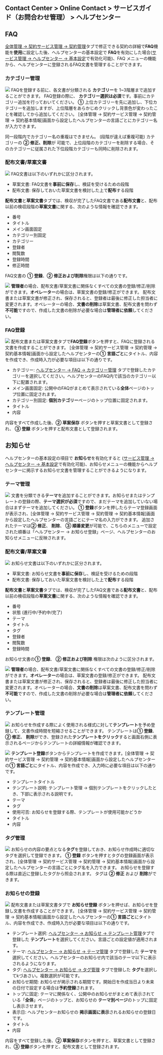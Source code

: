 ## Contact Center > Online Contact > サービスガイド（お問合わせ管理） > ヘルプセンター

## FAQ
[全体管理 → 契約サービス管理 → 契約管理](https://docs.toast.com/ja/Contact%20Center/ja/online-contact-guide-global-management/#_2)タブで修正できる契約の詳細で**FAQ**機能を**使用**に設定した後、ヘルプセンターの基本設定で **FAQ**を有効にした場合([サービス管理 → ヘルプセンター → 基本設定](https://docs.toast.com/ja/Contact%20Center/ja/online-contact-guide-service-management/#_37)で有効化可能)、FAQ メニューの機能から、ヘルプセンターに登録されるFAQ文書を管理することができます。

### カテゴリー管理
![](http://static.toastoven.net/prod_contact_center/3.1-(1)_2_ja.png)
FAQを登録する前に、各文書が分類される **カテゴリー**を 1~3階層まで追加することができます。 FAQ登録の際に、 **カテゴリー選択は必須**です。事前にカテゴリー追加を行っておいてください。 
**①** 上位カテゴリーを先に追加し、下位カテゴリーを追加しますが、上位階層をあらかじめクリックし背景色が変わったことを確認してから追加してください。
[全体管理 → 契約サービス管理 → 契約管理 → 契約基本情報]画面から設定したヘルプセンターの言語ごとにカテゴリー名が入力できます。

同一段階内でカテゴリー名の重複はできません。 (段階が違えば重複可能)
カテゴリーの **② 修正、削除**が 可能で、上位段階のカテゴリーを削除する場合、そのカテゴリーに従属された下位段階カテゴリーも同時に削除されます。

### 配布文書/草案文書
![](http://static.toastoven.net/prod_contact_center/3.1-(2)_1_ja.png)
FAQ文書は以下のいずれかに区分されます。

-	草案文書: FAQ文書を**事前に保存**し、検証を受けるための段階
-	配布文書: 保存しておいた草案文書を検討した上で**配布**する段階

**配布文書**と**草案文書**タブでは、検収が完了したFAQ文書である**配布文書**と、配布以前の検収段階の**草案文書**に関する、次のような情報を確認できます。

-	番号
-	タイトル
-	メイン画面固定
-	カテゴリー別固定
-	カテゴリー
-	登録者
-	閲覧数
-	登録時間
-	修正時間

FAQ文書の **① 登録**、**② 修正および削除**権限は以下の通りです。

![](http://static.toastoven.net/prod_contact_center/ja/3.1-(2)a_ja.png)
**管理者**の場合、配布文書/草案文書に関係なくすべての文書の登録/修正/削除ができます。**オペレーター**の場合は、草案文書の登録/修正ができます。
配布文書または草案文書が修正され、保存されると、登録者は最後に修正した担当者に変更されます。オペレーターの場合、**文書の削除**は草案文書、配布文書を問わず**不可能**ですので、作成した文書の削除が必要な場合は**管理者に依頼**してください。

### FAQ登録
![](http://static.toastoven.net/prod_contact_center/3.1-(3)_1_ja.png)
配布文書または草案文書タブで**FAQ登録**ボタンを押すと、FAQに登録される文書を作成することができます。
[全体管理 → 契約サービス管理 → 契約管理 → 契約基本情報]画面から設定したヘルプセンターの**① 言語ごと**にタイトル、内容を作成でき、作成時入力が必要な項目は以下の通りです。

-	カテゴリー: [ヘルプセンター → FAQ → カテゴリー管理](https://docs.toast.com/ja/Contact%20Center/ja/online-contact-guide-help-center/#_1) タブで登録したカテゴリーを選択してください。ヘルプセンターのFAQ内で該当のカテゴリー以下に配置されます。
-	メイン画面固定: 公開中のFAQがまとめて表示されている**全体**ページのトップ位置に固定されます。
-	カテゴリー別固定: **個別カテゴリー**ページのトップ位置に固定されます。
-	タイトル
-	内容

内容をすべて作成した後、**② 草案保存** ボタンを押すと草案文書として登録され、 **③ 登録** ボタンを押すと配布文書として登録されます。

## お知らせ
ヘルプセンターの基本設定の項目で **お知らせ**を有効化すると ([サービス管理 → ヘルプセンター → 基本設定](https://docs.toast.com/ja/Contact%20Center/ja/online-contact-guide-service-management/#_37)で有効化可能)、お知らせメニューの機能からヘルプセンターに掲示するお知らせ文書を管理することができるようになります。


### テーマ管理
![](http://static.toastoven.net/prod_contact_center/3.2-(1)_1_ja.png)
文書を分類できる**テーマ**を追加することができます。お知らせまたはテンプレートの登録の際、**テーマ選択が必須**ですので、まだテーマを追加していない場合はまずテーマを追加してください。
**① 登録**ボタンを押したらテーマ登録画面が表示され、[全体管理 → 契約サービス管理 → 契約管理 → 契約基本情報]画面から設定したヘルプセンターの言語ごとにテーマ名の入力ができます。
追加されたテーマは**② 修正**、 **削除**、 **③ 順番変更**が可能で、こちらのメニューで設定された順番は「ヘルプセンター → お知らせ登録」ページ、ヘルプセンターのお知らせメニューに反映されます。


### 配布文書/草案文書
![](http://static.toastoven.net/prod_contact_center/3.2-(2)_1_ja.png)
お知らせ文書は以下のいずれかに区分されます。

-	草案文書: お知らせ文書を**事前に保存**し、検証を受けるための段階
-	配布文書: 保存しておいた草案文書を検討した上で**配布**する段階

**配布文書**と**草案文書**タブでは、検収が完了したFAQ文書である**配布文書**と、配布以前の検収段階の**草案文書**に関する、次のような情報を確認できます。

-	番号
-	状態 (進行中/予約中/完了)
-	テーマ
-	タイトル
-	タグ
-	登録者
-	閲覧数
-	登録時間

お知らせ文書の**① 登録**、 **② 修正および削除** 権限は次のように区分されます。

![](http://static.toastoven.net/prod_contact_center/ja/3.1-(2)a_ja.png)
**管理者**の場合、配布文書/草案文書に関係なくすべての文書の登録/修正/削除ができます。**オペレーター**の場合は、草案文書の登録/修正ができます。
配布文書または草案文書が修正され、保存されると、登録者は最後に修正した担当者に変更されます。オペレーターの場合、**文書の削除**は草案文書、配布文書を問わず**不可能**ですので、作成した文書の削除が必要な場合は**管理者に依頼**してください。

### テンプレート管理
![](http://static.toastoven.net/prod_contact_center/3.2-(3)_1_ja.png)
お知らせを作成する際によく使用される様式に対して**テンプレート**を予め登録して、文書作成時間を短縮させることができます。
テンプレートは**① 登録**、 **② 修正**、 **削除**ができ、登録された**テンプレートをクリック**すると画面右側に表示されるページからテンプレートの詳細情報が確認できます。

![](http://static.toastoven.net/prod_contact_center/3.2-(4)_1_ja.png)
**テンプレート登録**ボタンからテンプレートを作成できます。[全体管理 → 契約サービス管理 → 契約管理 → 契約基本情報]画面から設定したヘルプセンターの**① 言語ごと**にタイトル、内容を作成でき、入力時に必要な項目は以下の通りです。

-	テンプレートタイトル
-	テンプレート説明: テンプレート管理 → 個別テンプレートをクリックしたとき、下部に表示される説明です。
-	テーマ
-	タグ
-	使用可否: お知らせを登録する際、テンプレートが使用可能かどうか
-	タイトル
-	内容

### タグ管理
![](http://static.toastoven.net/prod_contact_center/3.2-(5)_1_ja.png)
お知らせの内容の要点となる**タグ**を登録しておき、お知らせ作成時に適切なタグを選択して登録できます。
**① 登録** ボタンを押すとタグの登録画面が表示され、[全体管理 → 契約サービス管理 → 契約管理 → 契約基本情報]画面から設定したヘルプセンターの言語ごとにタグ名を入力できます。
お知らせを登録する際は直近に登録したタグから照会されます。 タグは **② 修正** および **削除**ができます。


### お知らせの登録
![](http://static.toastoven.net/prod_contact_center/3.2-(6)_1_ja.png)
配布文書または草案文書タブで **お知らせ登録** ボタンを押せば、お知らせを登録し文書を作成することができます。
[全体管理 → 契約サービス管理 → 契約管理 → 契約基本情報]画面から設定したヘルプセンターの**① 言語ごと**にタイトル、内容を作成でき、作成時入力が必要な項目は以下の通りです。

-	テンプレート選択: [ヘルプセンター → お知らせ → テンプレート管理](https://docs.toast.com/ja/Contact%20Center/ja/online-contact-guide-help-center/#_6)タブで登録した **テンプレート**を選択してください。言語ごとの設定値が適用されます。
-	テーマ: [ヘルプセンター → お知らせ → テーマ管理](https://docs.toast.com/ja/Contact%20Center/ja/online-contact-guide-help-center/#_4) タブで登録した **テーマ**を選択してください。ヘルプセンターのお知らせ内で該当のテーマ以下に表示されるようになります。
-	タグ: [ヘルプセンター → お知らせ → タグ管理](https://docs.toast.com/ja/Contact%20Center/ja/online-contact-guide-help-center/#_7) タブで登録した **タグ**を選択してkづあさい。複数選択が可能です。
-	お知らせ期間: お知らせが掲示される期間です。開始日を作成当日より未来の日付で設定する場合は**予約登録**されます。
-	トップに固定: テーマに関係なく、公開中のお知らせがまとめて表示されている「**全体**」ページのトップと、お知らせの **テーマ別ページ**のトップに固定し表示させます。 
-	表示日: ヘルプセンターお知らせの **掲示画面に表示**されるお知らせの登録日です。
-	タイトル
-	内容

内容をすべて登録した後、**② 草案保存**ボタンを押すと、草案文書として登録され、**③ 登録**ボタンを押すと、配布文書として登録されます。
